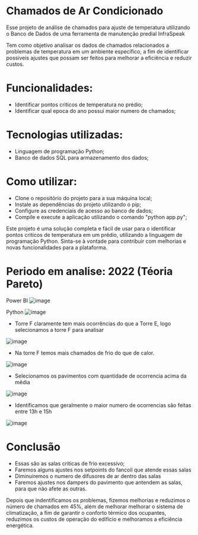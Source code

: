 # Chamados de Ar Condicionado



Esse projeto de análise de chamados para ajuste de temperatura utilizando o Banco de Dados de uma ferramenta de manutenção predial InfraSpeak

Tem como objetivo analisar os dados de chamados relacionados a problemas de temperatura em um ambiente específico, a fim de identificar possíveis ajustes que possam ser feitos para melhorar a eficiência e reduzir custos.

# Funcionalidades:

 - Identificar pontos criticos de temperatura no prédio;
 - Identificar qual epoca do ano possui maior numero de chamados;

# Tecnologias utilizadas:

 - Linguagem de programação Python;
 - Banco de dados SQL para armazenamento dos dados;

# Como utilizar:

 - Clone o repositório do projeto para a sua máquina local;
 - Instale as dependências do projeto utilizando o pip;
 - Configure as credenciais de acesso ao banco de dados;
 - Compile e execute a aplicação utilizando o comando "python app.py";

Este projeto é uma solução completa e fácil de usar para o identificar pontos criticos de temperatura em um prédio, utilizando a linguagem de programação Python. Sinta-se à vontade para contribuir com melhorias e novas funcionalidades para a plataforma.

# Periodo em analise: 2022 (Téoria Pareto)

Power BI
![image](https://github.com/araujocassio/ArCondicionado/assets/98669544/19950353-e0ae-4f2e-9442-de1adf8b5056)

Python
![image](https://user-images.githubusercontent.com/98669544/234097176-28605d83-13aa-4a27-817d-57fe764a4b46.png)
- Torre F claramente tem mais ocorrências do que a Torre E, logo selecionamos a torre F para analisar

![image](https://user-images.githubusercontent.com/98669544/234097287-519c7643-67e1-4b42-93a1-63a6550f6139.png)
- Na torre F temos mais chamados de frio do que de calor.

![image](https://user-images.githubusercontent.com/98669544/234097702-8a7bafb3-d072-4227-8b58-8b1bb2f59d9e.png)
- Selecionamos os pavimentos com quantidade de ocorrencia acima da mêdia

![image](https://user-images.githubusercontent.com/98669544/234582049-32886da9-ab4e-4a79-b7f6-7cdfd60739f8.png)
- Identificamos que geralmente o maior numero de ocorrencias são feitas entre 13h e 15h

![image](https://user-images.githubusercontent.com/98669544/234097484-d3af6ad2-3e23-40f0-93d7-b03cb487522d.png)

# Conclusão
 - Essas são as salas criticas de frio excessivo;
 - Faremos alguns ajustes nos setpoints do fancoil que atende essas salas
 - Diminuiremos o numero de difusores de ar dentro das salas
 - Faremos ajustes nos dampers do pavimento que antendem as salas, para que não afete as outras.
 
 Depois que indentificamos os problemas, fizemos melhorias e reduzimos o número de chamados em 45%, além de melhorar melhorar o sistema de climatização, a fim de garantir o conforto térmico dos ocupantes, reduzimos os custos de operação do edifício e melhoramos a eficiência energética.


